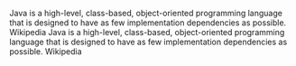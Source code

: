 Java is a high-level, class-based, object-oriented programming language that is designed to have as few implementation dependencies as possible. Wikipedia
Java is a high-level, class-based, object-oriented programming language that is designed to have as few implementation dependencies as possible. Wikipedia
